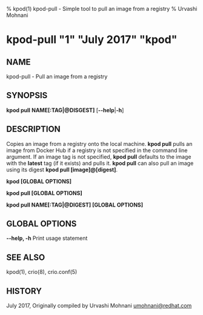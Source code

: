 % kpod(1) kpod-pull - Simple tool to pull an image from a registry
% Urvashi Mohnani
# kpod-pull "1" "July 2017" "kpod"

## NAME
kpod-pull - Pull an image from a registry

## SYNOPSIS
**kpod pull**
**NAME[:TAG|@DISGEST]**
[**--help**|**-h**]

## DESCRIPTION
Copies an image from a registry onto the local machine. **kpod pull** pulls an
image from Docker Hub if a registry is not specified in the command line argument.
If an image tag is not specified, **kpod pull** defaults to the image with the
**latest** tag (if it exists) and pulls it. **kpod pull** can also pull an image
using its digest **kpod pull [image]@[digest]**.

**kpod [GLOBAL OPTIONS]**

**kpod pull [GLOBAL OPTIONS]**

**kpod pull NAME[:TAG|@DIGEST] [GLOBAL OPTIONS]**

## GLOBAL OPTIONS

**--help, -h**
  Print usage statement

## SEE ALSO
kpod(1), crio(8), crio.conf(5)

## HISTORY
July 2017, Originally compiled by Urvashi Mohnani <umohnani@redhat.com>
